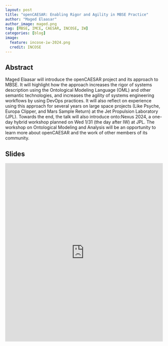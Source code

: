 ```yaml
---
layout: post
title: "openCAESAR: Enabling Rigor and Agility in MBSE Practice"
author: "Maged Elaasar"
author_image: maged.png
tag: [MBSE, IMCE, CAESAR, INCOSE, IW]
categories: [blog]
image:
  feature: incose-iw-2024.png
  credit: INCOSE
---
```


## Abstract

Maged Elaasar will introduce the openCAESAR project and its approach to MBSE. It will highlight how the approach increases the rigor of systems description using the Ontological Modeling Language (OML) and other semantic technologies, and increases the agility of systems engineering workflows by using DevOps practices. It will also reflect on experience using this approach for several years on large space projects (Like Psyche, Europa Clipper, and Mars Sample Return) at the Jet Propulsion Laboratory (JPL). Towards the end, the talk will also introduce onto:Nexus 2024, a one-day hybrid workshop planned on Wed 1/31 (the day after IW) at JPL. The workshop on Ontological Modeling and Analysis will be an opportunity to learn more about openCAESAR and the work of other members of its community.

## Slides

<style>
.responsive-wrap iframe{ max-width: 100%;}
</style>
<div class="responsive-wrap">
<!-- this is the embed code provided by Google -->
  <iframe src="https://docs.google.com/presentation/d/1DpRqLBLn4BCvdYgqaSr9uYsl-RpbjShxfrbGm6S_oxY/edit?usp=sharing" frameborder="0" width="960" height="569" allowfullscreen="true" mozallowfullscreen="true" webkitallowfullscreen="true"></iframe>
<!-- Google embed ends -->
</div>

